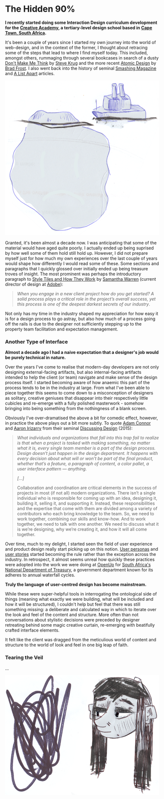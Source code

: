 # The Hidden 90%

**I recently started doing some Interaction Design curriculum development for the** [**Creative Academy**](https://creativeacademy.ac.za)**, a tertiary-level design school based in** [**Cape Town, South Africa**](https://en.wikipedia.org/wiki/Cape_Town)**.**

It's been a couple of years since I started my own journey into the world of web-design, and in the context of the former, I thought about retracing some of the steps that lead to where I find myself today. This included, amongst others, rummaging through several bookcases in search of a dusty [Don't Make Me Think](https://www.amazon.com/Dont-Make-Think-Revisited-Usability/dp/0321965515) by [Steve Krug](https://en.wikipedia.org/wiki/Steve_Krug) and the more recent [Atomic Design](https://shop.bradfrost.com) by [Brad Frost](https://bradfrost.com/). I also went back into the history of seminal [Smashing Magazine](https://www.smashingmagazine.com/) and [A List Apart](https://alistapart.com/) articles.

![](../.gitbook/assets/iceberg.png)

Granted, it's been almost a decade now. I was anticipating that some of the material would have aged quite poorly. I actually ended up being suprised by how well some of them hold still hold up.  However, I did not prepare myself just for how much my own experiences over the last couple of years would shape how differently I would read some of these. Some sections and paragraphs that I quickly glossed over initially ended up being treasure troves of insight. The most prominent was perhaps the introductory paragraph to [Style Tiles and How They Work](https://alistapart.com/article/style-tiles-and-how-they-work) by [Samantha Warren](http://samanthatoy.com/) \(current director of design at [Adobe](https://www.adobe.com/)\):

> _When you engage in a new client project how do you get started? A solid process plays a critical role in the project’s overall success, yet this process is one of the deepest darkest secrets of our industry_.

Not only has my time in the industry shaped my appreciation for how easy it is for a design process to go astray, but also how much of a process going off the rails is due to the designer not sufficiently stepping up to the property team facilitation and expectation management.

### Another Type of Interface

**Almost a decade ago I had a naive expectation that a designer's job would be purely technical in nature.** 

Over the years I've come to realise that modern-day developers are not only designing external-facing artifacts, but also internal-facing artifacts intended to help the client \(or team\) navigate and make sense of the design process itself. I started becoming aware of how anaemic this part of the process tends to be in the industry at large. From what I've been able to piece together this seems to come down to a misconception of designers as solitary, creative geniuses that disappear into their respectively little cubicles and re-emerge with a fully polished masterwork - somehow bringing into being something from the nothingness of a blank screen.

Obviously I've over-dramatised the above a bit for comedic effect, however, in practice the above plays out a bit more subtly. To quote [Adam Connor](http://adamconnor.com/) and [Aaron Irizarry](https://www.linkedin.com/in/aaroni/) from their seminal [Discussing Design](https://www.oreilly.com/library/view/discussing-design/9781491902394/) \(2015\): 

> _What individuals and organizations that fall into this trap fail to realize is that when a project is tasked with making something, no matter what it is, every single team member is a part of the design process. Design doesn’t just happen in the design department. It happens with every decision about what will or won’t be part of the final product, whether that’s a feature, a paragraph of content, a color pallet, a user interface pattern — anything._
>
> _\[...\]_
>
> Collaboration and coordination are critical elements in the success of projects in most \(if not all\) modern organizations. There isn’t a single individual who is responsible for coming up with an idea, designing it, building it, selling it, and supporting it. Instead, these responsibilities and the expertise that come with them are divided among a variety of contributors who each bring knowledge to the team. So, we need to work together, combining our skills and know-how. And to work together, we need to talk with one another. We need to discuss what it is we’re designing, why we’re creating it, and how it will all come together.

Over time, much to my delight, I started seen the field of user experience and product design really start picking up on this notion. [User personas](https://en.wikipedia.org/wiki/Persona_%28user_experience%29) and [user stories](https://en.wikipedia.org/wiki/User_story) started becoming the rule rather than the exception across the industry. In retrospect, it almost seems unreal how quickly these practices were adopted into the work we were doing at [OpenUp](https://openup.org.za/) for [South Africa's National Department of Treasury](https://openup.org.za/projects/vulekamali), a government department known for its adheres to annual waterfall cycles.

**Truly the language of user-centred design has become mainstream.**

While these were super-helpful tools in interrogating the ontological side of things \(meaning what exactly we were building, what will be included and how it will be structured\), I couldn't help but feel that there was still something missing: a deliberate and calculated way in which to iterate over the look and feel of the content and structure. More often than not conversations about stylistic decisions were preceded by designer retreating behind some magic creative curtain, re-emerging with beatifully crafted interface elements.

It felt like the client was dragged from the meticulious world of content and structure to the world of look and feel in one big leap of faith.

### Tearing the Veil

...

![](../.gitbook/assets/messy%20%281%29.png)









